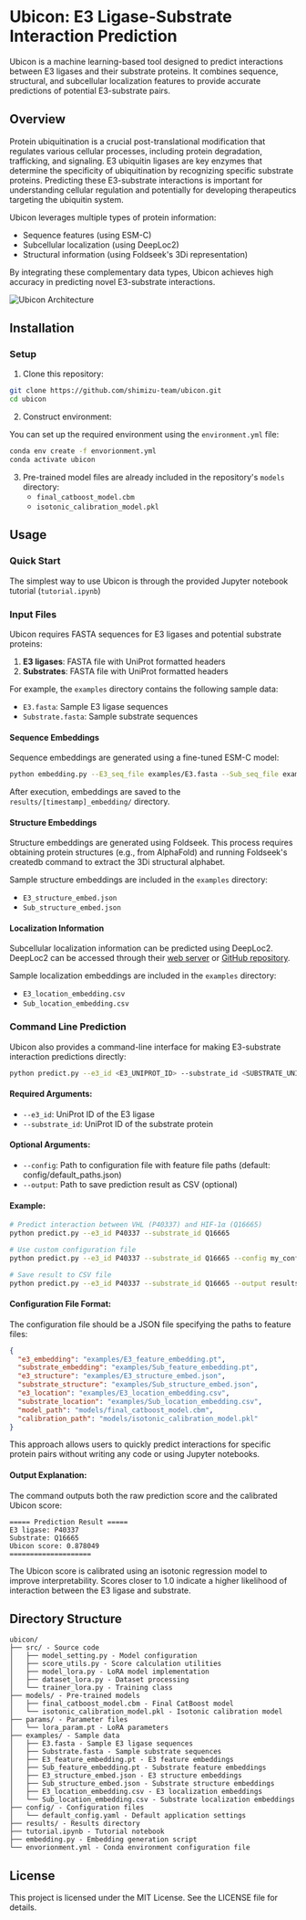 # Ubicon: E3 Ligase-Substrate Interaction Prediction

Ubicon is a machine learning-based tool designed to predict interactions between E3 ligases and their substrate proteins. It combines sequence, structural, and subcellular localization features to provide accurate predictions of potential E3-substrate pairs.

## Overview

Protein ubiquitination is a crucial post-translational modification that regulates various cellular processes, including protein degradation, trafficking, and signaling. E3 ubiquitin ligases are key enzymes that determine the specificity of ubiquitination by recognizing specific substrate proteins. Predicting these E3-substrate interactions is important for understanding cellular regulation and potentially for developing therapeutics targeting the ubiquitin system.

Ubicon leverages multiple types of protein information:
- Sequence features (using ESM-C)
- Subcellular localization (using DeepLoc2)
- Structural information (using Foldseek's 3Di representation)

By integrating these complementary data types, Ubicon achieves high accuracy in predicting novel E3-substrate interactions.


![Ubicon Architecture](Ubicon.png)


## Installation
### Setup

1. Clone this repository:
```bash
git clone https://github.com/shimizu-team/ubicon.git
cd ubicon
```
2. Construct environment:

You can set up the required environment using the `environment.yml` file:

```bash
conda env create -f envorionment.yml
conda activate ubicon
```


3. Pre-trained model files are already included in the repository's `models` directory:
   - `final_catboost_model.cbm`
   - `isotonic_calibration_model.pkl`

## Usage

### Quick Start

The simplest way to use Ubicon is through the provided Jupyter notebook tutorial (`tutorial.ipynb`)


### Input Files

Ubicon requires FASTA sequences for E3 ligases and potential substrate proteins:

1. **E3 ligases**: FASTA file with UniProt formatted headers
2. **Substrates**: FASTA file with UniProt formatted headers

For example, the `examples` directory contains the following sample data:
- `E3.fasta`: Sample E3 ligase sequences
- `Substrate.fasta`: Sample substrate sequences

#### Sequence Embeddings

Sequence embeddings are generated using a fine-tuned ESM-C model:

```bash
python embedding.py --E3_seq_file examples/E3.fasta --Sub_seq_file examples/Substrate.fasta
```

After execution, embeddings are saved to the `results/[timestamp]_embedding/` directory.

#### Structure Embeddings

Structure embeddings are generated using Foldseek. This process requires obtaining protein structures (e.g., from AlphaFold) and running Foldseek's createdb command to extract the 3Di structural alphabet.

Sample structure embeddings are included in the `examples` directory:
- `E3_structure_embed.json`
- `Sub_structure_embed.json`

#### Localization Information

Subcellular localization information can be predicted using DeepLoc2. DeepLoc2 can be accessed through their [web server](https://services.healthtech.dtu.dk/services/DeepLoc-2.0/) or [GitHub repository](https://github.com/TviNet/DeepLoc-2.0).

Sample localization embeddings are included in the `examples` directory:
- `E3_location_embedding.csv`
- `Sub_location_embedding.csv`

### Command Line Prediction

Ubicon also provides a command-line interface for making E3-substrate interaction predictions directly:

```bash
python predict.py --e3_id <E3_UNIPROT_ID> --substrate_id <SUBSTRATE_UNIPROT_ID>
```

#### Required Arguments:
- `--e3_id`: UniProt ID of the E3 ligase
- `--substrate_id`: UniProt ID of the substrate protein

#### Optional Arguments:
- `--config`: Path to configuration file with feature file paths (default: config/default_paths.json)
- `--output`: Path to save prediction result as CSV (optional)

#### Example:
```bash
# Predict interaction between VHL (P40337) and HIF-1α (Q16665)
python predict.py --e3_id P40337 --substrate_id Q16665

# Use custom configuration file
python predict.py --e3_id P40337 --substrate_id Q16665 --config my_config.json

# Save result to CSV file
python predict.py --e3_id P40337 --substrate_id Q16665 --output results/vhl_hif1a.csv
```

#### Configuration File Format:
The configuration file should be a JSON file specifying the paths to feature files:

```json
{
  "e3_embedding": "examples/E3_feature_embedding.pt",
  "substrate_embedding": "examples/Sub_feature_embedding.pt",
  "e3_structure": "examples/E3_structure_embed.json",
  "substrate_structure": "examples/Sub_structure_embed.json",
  "e3_location": "examples/E3_location_embedding.csv",
  "substrate_location": "examples/Sub_location_embedding.csv",
  "model_path": "models/final_catboost_model.cbm",
  "calibration_path": "models/isotonic_calibration_model.pkl"
}
```

This approach allows users to quickly predict interactions for specific protein pairs without writing any code or using Jupyter notebooks.

#### Output Explanation:

The command outputs both the raw prediction score and the calibrated Ubicon score:

```
===== Prediction Result =====
E3 ligase: P40337
Substrate: Q16665
Ubicon score: 0.878049
====================
```

The Ubicon score is calibrated using an isotonic regression model to improve interpretability. Scores closer to 1.0 indicate a higher likelihood of interaction between the E3 ligase and substrate.

## Directory Structure

```
ubicon/
├── src/ - Source code
│   ├── model_setting.py - Model configuration
│   ├── score_utils.py - Score calculation utilities
│   ├── model_lora.py - LoRA model implementation
│   ├── dataset_lora.py - Dataset processing
│   └── trainer_lora.py - Training class
├── models/ - Pre-trained models
│   ├── final_catboost_model.cbm - Final CatBoost model
│   └── isotonic_calibration_model.pkl - Isotonic calibration model
├── params/ - Parameter files
│   └── lora_param.pt - LoRA parameters
├── examples/ - Sample data
│   ├── E3.fasta - Sample E3 ligase sequences
│   ├── Substrate.fasta - Sample substrate sequences
│   ├── E3_feature_embedding.pt - E3 feature embeddings
│   ├── Sub_feature_embedding.pt - Substrate feature embeddings
│   ├── E3_structure_embed.json - E3 structure embeddings
│   ├── Sub_structure_embed.json - Substrate structure embeddings
│   ├── E3_location_embedding.csv - E3 localization embeddings
│   └── Sub_location_embedding.csv - Substrate localization embeddings
├── config/ - Configuration files
│   └── default_config.yaml - Default application settings
├── results/ - Results directory
├── tutorial.ipynb - Tutorial notebook
├── embedding.py - Embedding generation script
└── envorionment.yml - Conda environment configuration file
```

## License

This project is licensed under the MIT License. See the LICENSE file for details.

